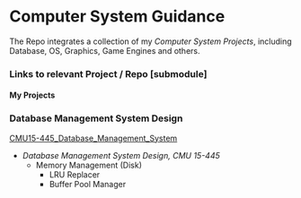 # Computer System Guidance
The Repo integrates a collection of my *Computer System Projects*, including Database, OS, Graphics, Game Engines and others.

### Links to relevant Project / Repo [submodule]
#### My Projects
### Database Management System Design
[CMU15-445_Database_Management_System](https://github.com/PeterHUistyping/CMU15-445_Database_Management_System)
- *Database Management System Design, CMU 15-445*  
  - Memory Management (Disk) 
    - LRU Replacer
    - Buffer Pool Manager
  